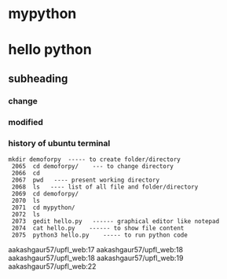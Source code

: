 # mypython
# hello python
## subheading 
### change
### modified
### history of ubuntu terminal
```
mkdir demoforpy  ----- to create folder/directory
 2065  cd demoforpy/    --- to change directory
 2066  cd
 2067  pwd   ---- present working directory
 2068  ls   ---- list of all file and folder/directory
 2069  cd demoforpy/
 2070  ls
 2071  cd mypython/
 2072  ls
 2073  gedit hello.py   ------ graphical editor like notepad
 2074  cat hello.py    ------ to show file content
 2075  python3 hello.py    ----- to run python code
```
aakashgaur57/upfl_web:17
aakashgaur57/upfl_web:18
aakashgaur57/upfl_web:18
aakashgaur57/upfl_web:19
aakashgaur57/upfl_web:22
